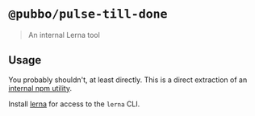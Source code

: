 # `@pubbo/pulse-till-done`

> An internal Lerna tool

## Usage

You probably shouldn't, at least directly.
This is a direct extraction of an [internal npm utility](https://github.com/npm/cli/blob/f6ebf5e/lib/utils/pulse-till-done.js).

Install [lerna](https://www.npmjs.com/package/lerna) for access to the `lerna` CLI.
